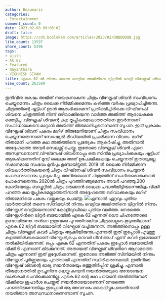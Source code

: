 ```yaml
---
author: Beaumaris
categories:
- Entertainment
comment_count: 0
date: 2023-02-08 09:06:02
draft: false
image: https://cdn.boolokam.com/articles/2023/02/DQQQQQQQ.jpg
like_count: 13597
share_count: 5396
tags:
- ajith
- AK 62
- Featured
- Nayanthara
- VIGHNESH SIVAN
title: എകെ 62 ൽ നിന്നും തന്നെ വെട്ടിയ അജിതിനെ ട്വിറ്ററിൽ വെട്ടി വിഘ്നേഷ് ശിവൻ
view_count: 263589
---
```


തുനിവിനു ശേഷം അജിത് നായകനാകുന്ന ചിത്രം വിഘ്നേഷ് ശിവൻ സംവിധാനം ചെയ്യുമെന്നും ചിത്രം ലൈക്ക നിർമ്മിക്കുമെന്നും കഴിഞ്ഞ വർഷം പ്രഖ്യാപിച്ചിരുന്നു. ചിത്രത്തിന്റെ ഷൂട്ടിംഗ് ഉടൻ ആരംഭിക്കുമെന്ന് പ്രതീക്ഷിച്ചിരിക്കെ വിഘ്‌നേഷ് ശിവനെ ചിത്രത്തിൽ നിന്ന് ഒഴിവാക്കിയെന്ന വാർത്ത അജിത്ത് ആരാധകരെ ഞെട്ടിച്ചു .വിഘ്നേഷ് ശിവന്റെ കഥ തൃപ്തികരമാകാത്തതിനെ തുടർന്നാണ് സംവിധായകനെ മാറ്റാൻ അജിത്ത് തീരുമാനിച്ചതെന്നാണ് സൂചന. ഇത് പ്രകാരം വിഘ്നേഷ് ശിവന് പകരം മഗിഴ് തിരുമേനിയാണ് ചിത്രം സംവിധാനം ചെയ്യുന്നതെന്നാണ് സോഷ്യൽ മീഡിയയിൽ പ്രചരിക്കുന്ന വിവരം. മഗിഴ് തിരുമേനി പറഞ്ഞ കഥ അജിത്തിനെ പ്രത്യേകം ആകർഷിച്ചു, അതിനാൽ അദ്ദേഹത്തെ അവർ സെലക്റ്റ് ചെയ്തു. ഇതോടെ വിഘ്നേഷ് ശിവൻ ഏറെ അസ്വസ്ഥനാണ്.വിഘ്‌നേഷ് ശിവനൊപ്പം ഒരു സിനിമ പ്രഖ്യാപിക്കുകയും ഷൂട്ടിംഗ് ആരംഭിക്കുന്നതിന് മുമ്പ് ലൈക്ക അത് ഉപേക്ഷിക്കുകയും ചെയ്യുന്നത് ഇതാദ്യമല്ല. സമാനമായ സംഭവം മുൻപും ഉണ്ടായിട്ടുണ്ട്. 2019 ൽ ലൈക്ക നിർമ്മിക്കുന്ന ശിവകാർത്തികേയന്റെ ചിത്രം വിഘ്‌നേഷ് ശിവൻ സംവിധാനം ചെയ്യാൻ പോകുന്നുവെന്നും പ്രഖ്യാപിച്ചു. അനിരുദ്ധാണ് ചിത്രത്തിന് സംഗീതമൊരുക്കാൻ പോകുന്നതെന്നും 2020ൽ ചിത്രം പുറത്തിറങ്ങുമെന്നും അവർ പറഞ്ഞു.200 കോടിയോളം ബഡ്ജറ്റിൽ ചിത്രം ഒരുക്കാൻ ലൈക്ക പദ്ധതിയിട്ടിരുന്നെങ്കിലും വിക്കി പറഞ്ഞ കഥ തൃപ്തികരമല്ലാത്തതിനാൽ അദ്ദേഹത്തെ ഒഴിവാക്കുകയും മഗിഴ് തിരുമേനിയെ പകരം വയ്ക്കുകയും ചെയ്‌തു. ![](https://cdn.boolokam.com/articles/2023/02/DQQQQQQQ.jpg)എന്നാല്‍ ഏറ്റവും പുതിയ വാര്‍ത്തയില്‍ തന്നെ സിനിമയില്‍ നിന്നും വെട്ടിയ അജിത്തിനെ ട്വിറ്ററില്‍ നിന്നും വിഘ്നേശ് വെട്ടിയെന്നാണ് കോളിവുഡിലെ പുതിയ വാര്‍ത്ത. നേരത്തെ വിഘ്നേശിന്‍റെ ട്വിറ്റര്‍ ബയോയില്‍ എകെ 62 എന്നത് ലൌ ചിഹ്നത്തോടെ ഉണ്ടായിരുന്നു. തന്‍റെ ഇതുവരെ പുറത്തിറങ്ങിയ ചിത്രങ്ങളുടെ കൂട്ടത്തിലാണ് എകെ 62 ട്വിറ്റര്‍ ബയോയില്‍ വിഘ്നേശ് വച്ചിരുന്നത്. അജിത്തിനൊപ്പം ഉള്ള ചിത്രം വിഘ്നേശ് കവര്‍ ചിത്രവും ആക്കിയിരുന്നു.എന്നാല്‍ ഇത് ഇപ്പോള്‍ എടുത്തു കളഞ്ഞിരിക്കുകയാണ് വിഘ്നേശ്,ഒപ്പം നെവര്‍ ഗീവ് അപ് എന്ന് കവര്‍ ഇമേജാണ് നല്‍കിയിരിക്കുന്നത്. ഒപ്പം എകെ 62 എന്നതിന് പകരം ഇപ്പോള്‍ ബയോയില്‍ വിക്കി 6 എന്നാണ് കിടക്കുന്നത്. അതായത് വിഘ്നേശ് ശിവന്‍റെ ആറാമത്തെ ചിത്രം എന്നാണ് ഇത് ഉദ്ദേശിക്കുന്നത്. ഇതോടെ അജിത്ത് സിനിമയില്‍ നിന്നും വിഘ്നേശ് പൂര്‍ണ്ണമായും പുറത്തായി എന്നതിന് സ്ഥിരീകരണമായി. ഇതിനിടെ വിഘ്നേഷ് ശിവന്റെ ഭാര്യ നയൻതാരയും ഒത്തുതീർപ്പിന് ശ്രമിച്ചു. എന്നാൽ തീരുമാനത്തിൽ ഉറച്ചുനിന്ന ലെയ്ക കമ്പനി നയൻതാരയുടെ അനുരഞ്ജന വാക്കുകൾ ചെവിക്കൊണ്ടില്ല. എകെ 62 ന്റെ കഥ പറയാൻ അജിത്തിനോട് വിക്കിയെ ശുപാർശ ചെയ്തത് നയൻതാരയാണെന്ന് നേരത്തെ പറഞ്ഞിരുന്നെങ്കിലും ഇപ്പോൾ ആ അവസരം കൈവിട്ടുപോയതിനാൽ നയൻതാര അസ്വസ്ഥനാണെന്നാണ് സൂചന.